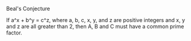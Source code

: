 Beal's Conjecture

If a^x + b^y = c^z, where a, b, c, x, y, and z are positive integers and x, y and z are all greater than 2, then A, B and C must have a common prime factor.
